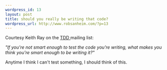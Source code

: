 ```yaml
--- 
wordpress_id: 13
layout: post
title: should you really be writing that code?
wordpress_url: http://www.robsanheim.com/?p=13
---
```

Courtesy Keith Ray on the <a href="http://groups.yahoo.com/group/testdrivendevelopment/">TDD </a>mailing list:

<em>"If you're not smart enough to test the code you're writing, what
makes you think you're smart enough to be writing it?"</em>

Anytime I think I can't test something, I should think of this.
